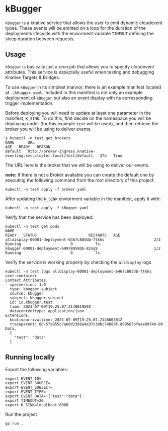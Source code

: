 # kBugger
`kBugger` is a knative service that allows the user to emit dynamic cloudevent types. 
These events will be emitted on a loop for the duration of the deployments lifecycle
with the enviorment variable `TIMEOUT` defining the sleep duration between requests.

## Usage 
`kBugger` is basically just a cron job that allows you to specify cloudevent attributes. 
This service is especially useful when testing and debugging Knative Targets & Bridges.

To use `kBugger` in its simplest mannor, there is an example manifest located at `./kBugger.yaml`.
Included in this manifest is not only an example deployment of `kBugger` but also an
event display with its corresponding trigger implementation. 

Before deploying you will need to update at least one parameter in the manifest, `K_SINK`.
To do this, first decide on the namespace you will be deploying under (for this example `test` will be used),
and then retrieve the broker you will be using to deliver events.
```
$ kubectl -n test get brokers
NAME      URL                                                                     AGE   READY   REASON
default   http://broker-ingress.knative-eventing.svc.cluster.local/test/default   37d   True    
```

The URL here is the broker that we will be using to deliver our events. 

**note:** If there is not a Broker available you can create the default one by executing the following command from the root directory of this project:
```
kubectl -n test apply -f broker.yaml
```

After updating the `K_SINK` enviorment variable in the manifest, apply it with:
```
kubectl -n test apply -f kBugger.yaml
```

Verify that the service has been deployed:
```
kubectl -n test get pods
NAME                                                              READY   STATUS                       RESTARTS   AGE
alldisplay-00001-deployment-6467c885db-ftkhs                      2/2     Running                      0          7s
kbugger-00001-deployment-69978959bb-82ng9                         1/2     Running                      0          7s
```

Verify the service is working properly by checking the `alldisplay` logs
```
kubectl -n test logs alldisplay-00001-deployment-6467c885db-ftkhs user-container
Context Attributes,
  specversion: 1.0
  type: kbugger.subject
  source: kbugger
  subject: kbugger.subject
  id: io.kbugger.test
  time: 2021-07-09T19:25:07.214001959Z
  datacontenttype: application/json
Extensions,
  knativearrivaltime: 2021-07-09T19:25:07.214600301Z
  traceparent: 00-5fa955cca6dd2388a4a37c30bc74b89f-d00563bfaae89748-00
Data,
  {
    "test": "data"
  }
```



## Running locally

Export the following variables:
```
export EVENT_ID=
export EVENT_SOURCE=
export EVENT_SUBJECT=
export EVENT_TYPE=
export EVENT_DATA='{"test":"data"}'
export TIMEOUT=20
export K_SINK=localhost:8080
```

Run the project
```
go run .
```
